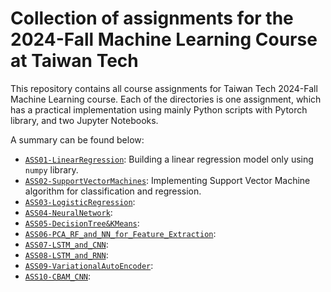 # Collection of assignments for the 2024-Fall Machine Learning Course at Taiwan Tech

This repository contains all course assignments for Taiwan Tech 2024-Fall Machine Learning course. Each of the directories is one assignment, which has a practical implementation using mainly Python scripts with Pytorch library, and two Jupyter Notebooks.

A summary can be found below:
- [`ASS01-LinearRegression`](ASS01-LinearRegression): Building a linear regression model only using `numpy` library.
- [`ASS02-SupportVectorMachines`](ASS02-SupportVectorMachines): Implementing Support Vector Machine algorithm for classification and regression.
- [`ASS03-LogisticRegression`](ASS03-LogisticRegression): 
- [`ASS04-NeuralNetwork`](ASS04-NeuralNetwork): 
- [`ASS05-DecisionTree&KMeans`](ASS05-DecisionTree&KMeans):
- [`ASS06-PCA_RF_and_NN_for_Feature_Extraction`](ASS06-PCA_RF_and_NN_for_Feature_Extraction): 
- [`ASS07-LSTM_and_CNN`](ASS07-LSTM_and_CNN):
- [`ASS08-LSTM_and_RNN`](ASS08-LSTM_and_RNN):
- [`ASS09-VariationalAutoEncoder`](ASS09-VariationalAutoEncoder):
- [`ASS10-CBAM_CNN`](ASS10-CBAM_CNN): 